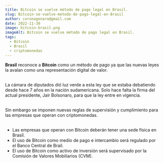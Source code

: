 ```yaml
---
title: Bitcoin se vuelve método de pago legal en Brasil.
slug: Bitcoin-se-vuelve-metodo-de-pago-legal-en-Brasil
author: coronagenaro@gmail.com
date: 2022-11-30
image: bitcoin-brasil.png
imageAlt: Bitcoin se vuelve método de pago legal en Brasil.
tags:
  - Bitcoin
  - Brasil
  - criptomonedas
---
```

**Brasil** reconoce a **Bitcoin** como un método de pago ya que las nuevas leyes la avalan como una representación digital de valor.<br/><br/>

La cámara de diputados dió luz verde a esta ley que se estaba debatiendo desde hace 7 años en la nación sudamericana. Solo hace falta la firma del actual presidente, Jair Bolsonaro, para que la ley entre en vigencia.<br/><br/>

S﻿in embargo se imponen nuevas reglas de supervisión y cumplimiento para las empresas que operan con criptomonedas. <br/><br/>

* Las empresas que operan con Bitcoin deberán tener una sede física en Brasil.
* E﻿l uso de Bitcoin como medio de pago e intercambio será regulado por el Banco Central de Brail.
* E﻿l uso de Bitcoin como activo de inversión será supervisado por la Comisión de Valores Mobiliarios (CVM).<br/><br/>